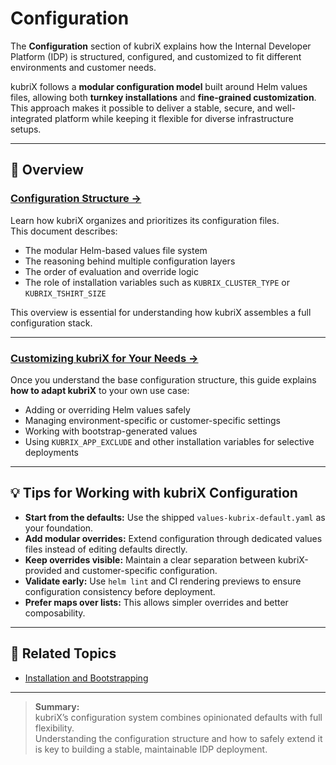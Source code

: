 # Configuration

The **Configuration** section of kubriX explains how the Internal Developer Platform (IDP) is structured, configured, and customized to fit different environments and customer needs.

kubriX follows a **modular configuration model** built around Helm values files, allowing both **turnkey installations** and **fine-grained customization**.  
This approach makes it possible to deliver a stable, secure, and well-integrated platform while keeping it flexible for diverse infrastructure setups.

---

## 📘 Overview

### [Configuration Structure →](./helm-values-structure.md)
Learn how kubriX organizes and prioritizes its configuration files.  
This document describes:
- The modular Helm-based values file system  
- The reasoning behind multiple configuration layers  
- The order of evaluation and override logic  
- The role of installation variables such as `KUBRIX_CLUSTER_TYPE` or `KUBRIX_TSHIRT_SIZE`

This overview is essential for understanding how kubriX assembles a full configuration stack.

---

### [Customizing kubriX for Your Needs →](./customizations.md)
Once you understand the base configuration structure, this guide explains **how to adapt kubriX** to your own use case:
- Adding or overriding Helm values safely  
- Managing environment-specific or customer-specific settings  
- Working with bootstrap-generated values  
- Using `KUBRIX_APP_EXCLUDE` and other installation variables for selective deployments  

---

## 💡 Tips for Working with kubriX Configuration

- **Start from the defaults:** Use the shipped `values-kubrix-default.yaml` as your foundation.
- **Add modular overrides:** Extend configuration through dedicated values files instead of editing defaults directly.
- **Keep overrides visible:** Maintain a clear separation between kubriX-provided and customer-specific configuration.
- **Validate early:** Use `helm lint` and CI rendering previews to ensure configuration consistency before deployment.
- **Prefer maps over lists:** This allows simpler overrides and better composability.

---

## 🧩 Related Topics

- [Installation and Bootstrapping](../installation/installation.md)  

---

> **Summary:**  
> kubriX’s configuration system combines opinionated defaults with full flexibility.  
> Understanding the configuration structure and how to safely extend it is key to building a stable, maintainable IDP deployment.
